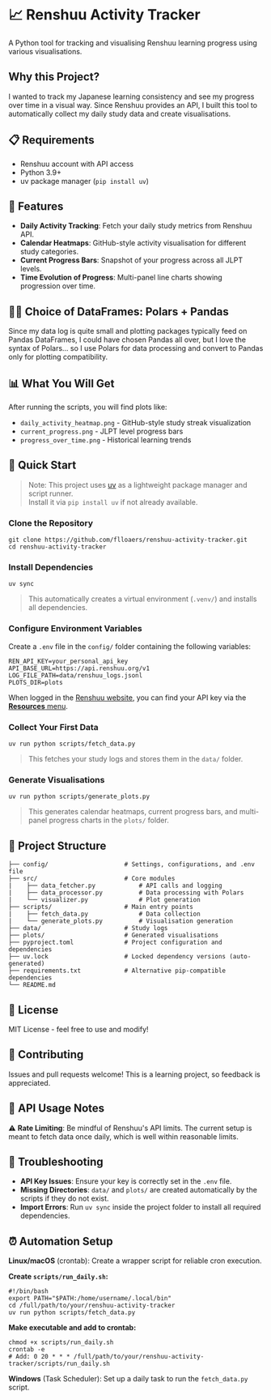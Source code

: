 # 📈 Renshuu Activity Tracker

A Python tool for tracking and visualising Renshuu learning progress using various visualisations.

## Why this Project? 
I wanted to track my Japanese learning consistency and see my progress over time in a visual way. Since Renshuu provides an API, I built this tool to automatically collect my daily study data and create visualisations.

## 📋 Requirements
- Renshuu account with API access
- Python 3.9+
- uv package manager (`pip install uv`)

##  🌟 Features 
- **Daily Activity Tracking**: Fetch your daily study metrics from Renshuu API. 
- **Calendar Heatmaps**: GitHub-style activity visualisation for different study categories. 
- **Current Progress Bars**: Snapshot of your progress across all JLPT levels.
- **Time Evolution of Progress**: Multi-panel line charts showing progression over time.

## 🐻‍❄️ Choice of DataFrames: Polars + Pandas
Since my data log is quite small and plotting packages typically feed on Pandas DataFrames, I could have chosen Pandas all over, but I love the syntax of Polars... so I use Polars for data processing and convert to Pandas only for plotting compatibility. 

## 📊 What You Will Get
After running the scripts, you will find plots like:
- `daily_activity_heatmap.png` - GitHub-style study streak visualization
- `current_progress.png` - JLPT level progress bars  
- `progress_over_time.png` - Historical learning trends

## 🚀 Quick Start
> Note: This project uses [uv](https://uv.run/) as a lightweight package manager and script runner.  
> Install it via `pip install uv` if not already available.

### Clone the Repository 
```console 
git clone https://github.com/flloaers/renshuu-activity-tracker.git
cd renshuu-activity-tracker
```
### Install Dependencies 
```
uv sync 
```
> This automatically creates a virtual environment (`.venv/`) and installs all dependencies. 
### Configure Environment Variables 
Create a `.env` file in the `config/` folder containing the following variables: 
```console 
REN_API_KEY=your_personal_api_key
API_BASE_URL=https://api.renshuu.org/v1
LOG_FILE_PATH=data/renshuu_logs.jsonl
PLOTS_DIR=plots 
```
When logged in the [Renshuu website](https://www.renshuu.org), you can find your API key via the [**Resources** menu](https://www.renshuu.org/index.php?page=misc/api).

### Collect Your First Data 
```
uv run python scripts/fetch_data.py
```
> This fetches your study logs and stores them in the `data/` folder.

### Generate Visualisations 
```
uv run python scripts/generate_plots.py
```
> This generates calendar heatmaps, current progress bars, and multi-panel progress charts in the `plots/` folder. 



## 📁 Project Structure 

```
├── config/                     # Settings, configurations, and .env file
├── src/                        # Core modules
|    ├── data_fetcher.py            # API calls and logging
|    ├── data_processor.py          # Data processing with Polars
|    └── visualizer.py              # Plot generation
├── scripts/                    # Main entry points 
|    ├── fetch_data.py              # Data collection
|    └── generate_plots.py          # Visualisation generation
├── data/                       # Study logs
├── plots/                      # Generated visualisations
├── pyproject.toml              # Project configuration and dependencies
├── uv.lock                     # Locked dependency versions (auto-generated)
├── requirements.txt            # Alternative pip-compatible dependencies
└── README.md
```

## 📄 License
MIT License - feel free to use and modify!

## 🤝 Contributing
Issues and pull requests welcome! This is a learning project, so feedback is appreciated.

## 🔌 API Usage Notes
⚠️ **Rate Limiting**: Be mindful of Renshuu's API limits. The current setup is meant to fetch data once daily, which is well within reasonable limits. 

## 🔧 Troubleshooting
- **API Key Issues**: Ensure your key is correctly set in the `.env` file.
- **Missing Directories**: `data/` and `plots/` are created automatically by the scripts if they do not exist.
- **Import Errors**: Run `uv sync` inside the project folder to install all required dependencies.

## ⏰ Automation Setup 
**Linux/macOS** (crontab):
Create a wrapper script for reliable cron execution.

**Create `scripts/run_daily.sh`:**
```console
#!/bin/bash
export PATH="$PATH:/home/username/.local/bin"
cd /full/path/to/your/renshuu-activity-tracker
uv run python scripts/fetch_data.py 
```
**Make executable and add to crontab:**
``` console 
chmod +x scripts/run_daily.sh
crontab -e
# Add: 0 20 * * * /full/path/to/your/renshuu-activity-tracker/scripts/run_daily.sh
```

**Windows** (Task Scheduler): Set up a daily task to run the ``fetch_data.py`` script. 
